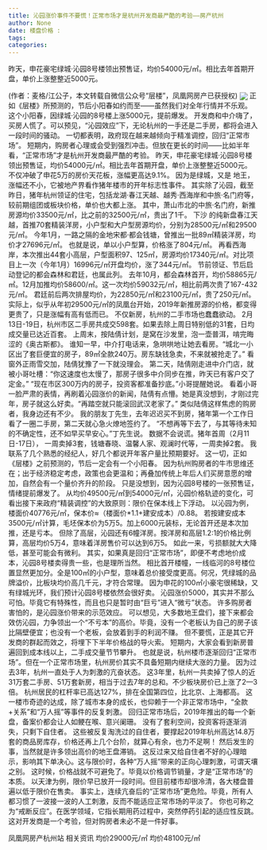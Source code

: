 ```yaml
---
title: 沁园涨价事件不要慌！正常市场才是杭州开发商最严酷的考验——房产杭州
author: None
date: 楼盘价格 : 
tags: 
categories: 
---
```

昨天，申花豪宅绿城·沁园8号楼领出预售证，均价54000元/㎡。相比去年首期开盘，单价上涨整整近5000元。
<!-- more -->
(作者：麦格/江公子，本文转载自微信公众号“层楼”，凤凰网房产已获授权)
<img align="center" border="0" src="//s0.ifengimg.com/2019/02/21/d3e2ad81b416868621ac4f9960542ced.jpg" />
正如《层楼》所预测的，节后小阳春如约而至——虽然我们对全年行情并不乐观。
这个小阳春，因绿城·沁园的8号楼上涨5000元，提前爆发。
开发商和中介嗨了，买房人慌了。可以预见，“沁园效应”下，无论杭州的一手还是二手房，都将会进入一段时间的骚动。
一切都表明，政府现在越来越倾向于精准调控，回归“正常市场”。
短期内，购房者心理或会受到强烈冲击。但放在更长的时间——比如半年看，“正常市场”才是杭州开发商最严酷的考验。
昨天，申花豪宅绿城·沁园8号楼领出预售证，均价54000元/㎡。相比去年首期开盘，单价上涨整整近5000元。
不仅冲破了申花5万的房价天花板，涨幅更高达9.1%。
因为是绿城，又是
地王，涨幅还不小，它被地产界看作猪年楼市的开年标志性事件。
其实除了沁园，截至昨日，猪年杭州领证的住宅，包括龙湖·春江天越、越秀·西海岸和中旅·名门府等，较前期组团或板块价格，单价也大都上涨。
其中，萧山市北的中旅·名门府，新推房源均价33500元/㎡，比之前的32500元/㎡，贵出了1千。
下沙
的纯新盘春江天越，首推70套精装洋房，小户型和大户型房源均价，分别为28500元/㎡和29500元/㎡。
今年1月，一路之隔的金地宋都·都会钱塘，曾推出一批89㎡精装洋房，均价才27696元/㎡。
也就是说，单以小户型算，价格涨了804元/㎡。
再看西海岸，本次推出44套小高层，户型面积97、125㎡，房源均价17340元/㎡。对比项目上一次（今年1月）16996元/㎡开盘均价，涨了344元/㎡。
节前领证、节后启动登记的都会森林和君廷，也属此列。
去年10月，都会森林首开，均价58865元/㎡。12月加推均价58600/㎡。这一次均价59032元/㎡，相比前两次贵了167-432元/㎡。
君廷前后两次排屋均价，为22850元/㎡和23100元/㎡，贵了250元/㎡。
实际上，似乎从年初29500元/㎡的凤凰台开始，2019年新推房源的价格，都变得更贵了，只是涨幅有高有低而已。
不仅新房，杭州的二手市场也蠢蠢欲动。
2月13日-19日，杭州市区二手房共成交598套。如果去除上周日特别低的31套，日均成交量已达近百套。
上周末，按陆倩计划，是窝在沙发里，泡一壶普洱，啃完晦涩的《奥古斯都》。
谁知一早，中介打电话来，急哄哄地让她去看房。“城北一小区出了套巨便宜的房子，89㎡全款240万。房东缺钱急卖，不来就被抢走了。”
看窗外正雨雪交加，陆倩犹豫了一下就没理会。
第二天，陆倩刚走进中介门店，就被小哥吐槽：“你这速度也太慢了，那房子很多中介同步在推，昨天已有客户交了定金。”
“现在市区300万内的房子，投资客都准备抄底。”小哥提醒她说。
看着小哥一脸严肃的表情，再刷着沁园涨价的新闻，陆倩有点懵。她是真没想到，才刚过完年，房子就这么好卖。“再踏空就只能滚回武汉老家了。”
类似陆倩这样焦虑的购房者，我身边还有不少。
我的朋友丁先生，去年迟迟买不到房，猪年第一个工作日看了一圈二手房，第二天就心急火燎地签约了。
“不想再等下去了，与其等待未知的不确定性，还不如早买早安心。”丁先生说。
数据不会说谎。猪年首周（2月11日-17日），
一周卖掉3套，钱塘春晓、温馨人家、观澜时代等，一周卖掉2套。
我联系了几个熟悉的经纪人，好几个都说开年客户量比预期要好。
这一切，正如《层楼》之前预测的，节后一定会有一个小阳春。
因为杭州购房者的牛市思维还在；出于经济稳定考虑，政策也会更温和；再叠加传统上年后人们买房意愿的增加，自然会有一个量价齐升的阶段。
只是没想到，因为沁园8号楼的一张预售证，情绪提前爆发了。
从均价49500元/㎡到54000元/㎡，沁园价格轨迹的变化，可看出接下来政府“精装调控”的大致原则：限价在保本线上下浮动。
以沁园为例，楼面价40776元/㎡，保本价≈（楼面价*1.1+建安成本）/0.88。
若按建安成本3500元/㎡计算，毛坯保本价为5万5。加上6000元装标，无论首开还是本次加推，还是亏本。
但除了高层，沁园还有6幢洋房。按洋房和高层1.2:1的价格比例算，高层均价5万4，意味着洋房售价可以达到6万5。
如此一来，亏损额就大大降低，甚至可能会有微利。
其实，如果真是回归“正常市场”，即便不考虑地价成本，沁园8号楼卖得贵一些，也是理所当然。
相比首开楼幢，一线临河的8号楼位置显然更加分。全是100㎡的小户型，意味着总价接受度更高。何况，凭绿城的品牌溢价，比板块均价高几千元，才符合常理。
因为申花的100㎡小豪宅很稀缺，又有绿城光环，我们预计沁园8号楼依然会很好卖。
沁园涨价5000，其实并不那么可怕。毕竟它有特殊性，而且也只是暂时由“巨亏”进入“微亏”状态。
许多购房者害怕的，是沁园涨价带来的示范效应。
可以想见，大多数地王盘们，接下来都会效仿沁园，力争领出一个“不亏本”的高价。毕竟，没有一个老板认为自己的房子该比隔壁便宜；也没有一个老板，会放着到手的利润不赚。
但不要慌，正是其它开发商的群起而效之，将埋下下半年价格战的导火索。
短期内，大家会看到新房普遍回到成本线以上，二手成交量节节攀升。
也就是说，杭州楼市逐渐回归“正常市场”。但在一个正常市场里，杭州房价其实不具备短期内继续大涨的力量。
因为过去3年，杭州一直处于人为刺激的亢奋状态。
这3年里，杭州一共卖掉了惊人的近31万套二手房、51万套新房，相当于过去7年的总和。不少板块房价已上涨了2—3倍。
杭州居民的杠杆率已高达127%，排在全国第四位，比北京、上海都高。
这一楼市奇迹的达成，除了城市本身的成长，也仰赖于一个非正常市场中，“全款+关系”和“万人摇”等事件的反复刺激。
回归正常市场后，2019年推出的每一个新盘，备案价都会让人如鲠在喉、意兴阑珊。
没有了套利空间，投资客将逐渐消失，只剩下自住者。
这些被反复淘洗过的自住者，要撑起2019年杭州高达14.8万套的商品房库存，价格还再上几个台阶，就算心有余，也力不足啊！
然后发生的事，当然就是许多领出高价的地王盘滞销。
这反过来又给自住者不好的心理暗示，影响其下单决心。这与限价时，各种“万人摇”带来的正向心理刺激，可谓天壤之别。
这时候，价格战就不可避免了。毕竟以价格调节销量，才是“正常市场”的本质。
以天津为例，限价早已放开一段时间。但目前楼市却很冷清，各大楼盘普遍以低于限价在售卖。
事实上，连续亢奋后的“正常市场”更危险。毕竟，所有人都习惯了一波接一波的人工刺激，反而不能适应正常市场的平淡了。
你也可称之为“戒断反应”。在医学领域，它指长期用药过程中，突然停药引起的适应性反跳。
这对开发商是一个考验，但对购房者未必不是一件好事。
                        
                        
                        
                        
                                        
                    
                    
                
                    
                    
                    
                
                    
                
凤凰网房产杭州站
相关资讯
均价29000元/㎡
均价48100元/㎡
	                        
	                    
	                        
	                    
